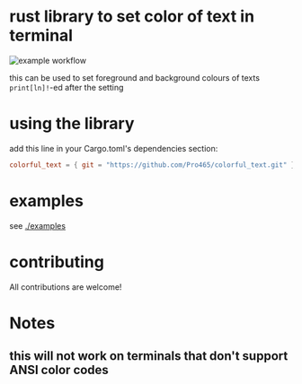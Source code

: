 # rust library to set color of text in terminal
![example workflow](https://github.com/Pro465/colorful_text/actions/workflows/rust.yml/badge.svg)

this can be used to set foreground and background colours of texts `print[ln]!`-ed after the setting

# using the library
add this line in your Cargo.toml's dependencies section:
```toml
colorful_text = { git = "https://github.com/Pro465/colorful_text.git" }
```

# examples
see [./examples](./examples)

# contributing
All contributions are welcome!

# Notes
## this will not work on terminals that don't support ANSI color codes
